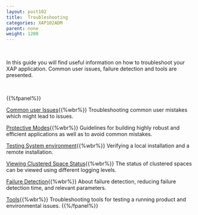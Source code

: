 ```yaml
---
layout: post102
title:  Troubleshooting
categories: XAP102ADM
parent: none
weight: 1200
---
```


<br>

In this guide you will find useful information on how to troubleshoot your XAP application. Common user issues, failure detection and tools are presented.

<br>

 {{%fpanel%}}

[Common user Issues](./troubleshooting-common-user-issues.html){{%wbr%}}
Troubleshooting common user mistakes which might lead to issues.

[Protective Modes](./troubleshooting-protective-modes.html){{%wbr%}}
Guidelines for building highly  robust and efficient applications as well as to avoid common mistakes.

[Testing System environment](./troubleshooting-testing-system-environment.html){{%wbr%}}
Verifying a local installation and a remote installation.

[Viewing Clustered Space Status](./troubleshooting-viewing-clustered-space-status.html){{%wbr%}}
The status of clustered spaces can be viewed using different logging levels.

[Failure Detection](./troubleshooting-failure-detection.html){{%wbr%}}
About failure detection, reducing failure detection time, and relevant parameters.

[Tools](./troubleshooting-tools.html){{%wbr%}}
Troubleshooting tools for testing a running product and environmental issues.
{{%/fpanel%}}